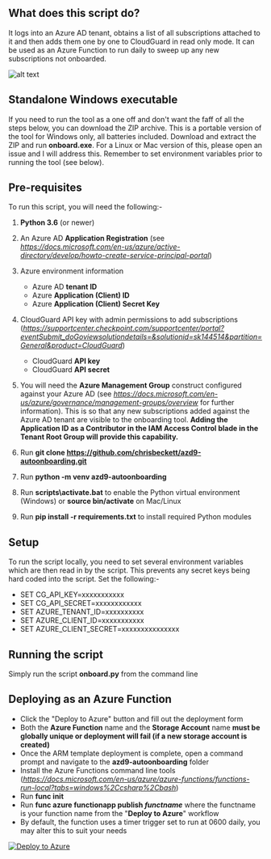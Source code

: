 What does this script do?
-------------------------

It logs into an Azure AD tenant, obtains a list of all subscriptions attached to it and then adds them one by one to CloudGuard in read only mode. It can be used as an Azure Function to run daily to sweep up any new subscriptions not onboarded.

![alt text](https://github.com/chrisbeckett/azd9-autoonboarding/blob/master/onboard.png "Onboarder screenshot")


Standalone Windows executable
-----------------------------

If you need to run the tool as a one off and don't want the faff of all the steps below, you can download the ZIP archive. This is a portable version of the tool for Windows only, all batteries included. Download and extract the ZIP and run **onboard.exe**. For a Linux or Mac version of this, please open an issue and I will address this. Remember to set environment variables prior to running the tool (see below).

Pre-requisites
--------------
To run this script, you will need the following:-

1) **Python 3.6** (or newer)

2) An Azure AD **Application Registration** (see *https://docs.microsoft.com/en-us/azure/active-directory/develop/howto-create-service-principal-portal*)

3) Azure environment information
    - Azure AD **tenant ID**
    - Azure **Application (Client) ID**
    - Azure **Application (Client) Secret Key**
    
4) CloudGuard API key with admin permissions to add subscriptions (*https://supportcenter.checkpoint.com/supportcenter/portal?eventSubmit_doGoviewsolutiondetails=&solutionid=sk144514&partition=General&product=CloudGuard*)
    - CloudGuard **API key**
    - CloudGuard **API secret**
    
5) You will need the **Azure Management Group** construct configured against your Azure AD (see *https://docs.microsoft.com/en-us/azure/governance/management-groups/overview* for further information). This is so that any new subscriptions added against the Azure AD tenant are visible to the onboarding tool. **Adding the Application ID as a Contributor in the IAM Access Control blade in the Tenant Root Group will provide this capability.**

6) Run **git clone https://github.com/chrisbeckett/azd9-autoonboarding.git**

7) Run **python -m venv azd9-autoonboarding**

8) Run **scripts\activate.bat** to enable the Python virtual environment (Windows) or **source bin/activate** on Mac/Linux

9) Run **pip install -r requirements.txt** to install required Python modules
    
Setup
-----
To run the script locally, you need to set several environment variables which are then read in by the script. This prevents any secret keys being hard coded into the script. Set the following:-

- SET CG_API_KEY=xxxxxxxxxxx
- SET CG_API_SECRET=xxxxxxxxxxxx
- SET AZURE_TENANT_ID=xxxxxxxxxx
- SET AZURE_CLIENT_ID=xxxxxxxxxxx
- SET AZURE_CLIENT_SECRET=xxxxxxxxxxxxxxx

Running the script
------------------
Simply run the script **onboard.py** from the command line 

Deploying as an Azure Function 
------------------------------

- Click the "Deploy to Azure" button and fill out the deployment form
- Both the **Azure Function** name and the **Storage Account** name **must be globally unique or deployment will fail (if a new storage account is created)**
- Once the ARM template deployment is complete, open a command prompt and navigate to the **azd9-autoonboarding** folder
- Install the Azure Functions command line tools (*https://docs.microsoft.com/en-us/azure/azure-functions/functions-run-local?tabs=windows%2Ccsharp%2Cbash*)
- Run **func init**
- Run **func azure functionapp publish *functname*** where the functname is your function name from the "**Deploy to Azure**" workflow
- By default, the function uses a timer trigger set to run at 0600 daily, you may alter this to suit your needs
    
[![Deploy to Azure](https://azuredeploy.net/deploybutton.png)](https://portal.azure.com/#create/Microsoft.Template/uri/https%3A%2F%2Fraw.githubusercontent.com%2Fchrisbeckett%2Fazd9-autoonboarding%2Fmaster%2Ftemplate.json)

